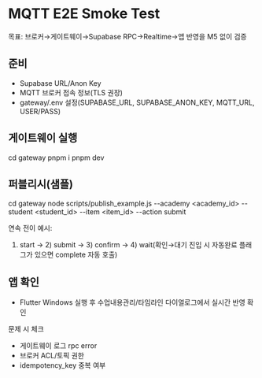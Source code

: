 # MQTT E2E Smoke Test

목표: 브로커→게이트웨이→Supabase RPC→Realtime→앱 반영을 M5 없이 검증

## 준비
- Supabase URL/Anon Key
- MQTT 브로커 접속 정보(TLS 권장)
- gateway/.env 설정(SUPABASE_URL, SUPABASE_ANON_KEY, MQTT_URL, USER/PASS)

## 게이트웨이 실행

cd gateway
pnpm i
pnpm dev

## 퍼블리시(샘플)

cd gateway
node scripts/publish_example.js --academy <academy_id> --student <student_id> --item <item_id> --action submit

연속 전이 예시:
1) start → 2) submit → 3) confirm → 4) wait(확인→대기 진입 시 자동완료 플래그가 있으면 complete 자동 호출)

## 앱 확인
- Flutter Windows 실행 후 수업내용관리/타임라인 다이얼로그에서 실시간 반영 확인

문제 시 체크
- 게이트웨이 로그 rpc error
- 브로커 ACL/토픽 권한
- idempotency_key 중복 여부

